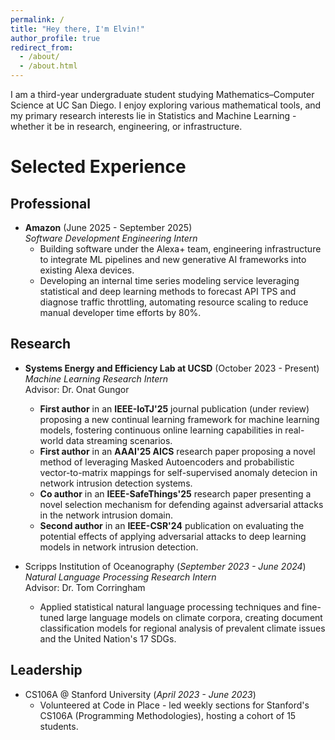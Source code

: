 ```yaml
---
permalink: /
title: "Hey there, I'm Elvin!"
author_profile: true
redirect_from: 
  - /about/
  - /about.html
---
```


I am a third-year undergraduate student studying Mathematics–Computer Science at UC San Diego. I enjoy exploring various mathematical tools, and my primary research interests lie in Statistics and Machine Learning - whether it be in research, engineering, or infrastructure.  

Selected Experience
======
## Professional  
- **Amazon** (June 2025 - September 2025)  
  *Software Development Engineering Intern*
  - Building software under the Alexa+ team, engineering infrastructure to integrate ML pipelines and new generative AI frameworks into existing Alexa devices.
  - Developing an internal time series modeling service leveraging statistical and deep learning methods to forecast API TPS and diagnose traffic throttling, automating resource scaling to reduce manual developer time efforts by 80%.  

## Research  
- **Systems Energy and Efficiency Lab at UCSD** (October 2023 - Present)  
  *Machine Learning Research Intern*  
  Advisor: Dr. Onat Gungor
  - **First author** in an **IEEE-IoTJ'25** journal publication (under review) proposing a new continual learning framework for machine learning models, fostering continuous online learning capabilities in real-world data streaming scenarios.  
  - **First author** in an **AAAI'25 AICS** research paper proposing a novel method of leveraging Masked Autoencoders and probabilistic vector-to-matrix mappings for self-supervised anomaly detecion in network intrusion detection systems.  
  - **Co author** in an **IEEE-SafeThings'25** research paper presenting a novel selection mechanism for defending against adversarial attacks in the network intrusion domain.  
  - **Second author** in an **IEEE-CSR'24** publication on evaluating the potential effects of applying adversarial attacks to deep learning models in network intrusion detection.


- Scripps Institution of Oceanography (*September 2023 - June 2024*)
  *Natural Language Processing Research Intern*  
  Advisor: Dr. Tom Corringham  
  - Applied statistical natural language processing techniques and fine-tuned large language models on climate corpora, creating document classification models for regional analysis of prevalent climate issues and the United Nation's 17 SDGs.

## Leadership  
- CS106A @ Stanford University (*April 2023 - June 2023*)  
  - Volunteered at Code in Place - led weekly sections for Stanford's CS106A (Programming Methodologies), hosting a cohort of 15 students.
